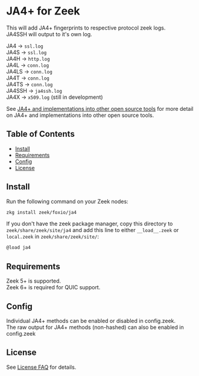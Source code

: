 # JA4+ for Zeek <!-- omit from toc -->

This will add JA4+ fingerprints to respective protocol zeek logs.  
JA4SSH will output to it's own log.  

JA4 &rarr; `ssl.log`  
JA4S &rarr; `ssl.log`  
JA4H &rarr; `http.log`  
JA4L &rarr; `conn.log`  
JA4LS &rarr; `conn.log`  
JA4T &rarr; `conn.log`  
JA4TS &rarr; `conn.log`  
JA4SSH &rarr; `ja4ssh.log`  
JA4X &rarr; `x509.log` (still in development)  

See [JA4+ and implementations into other open source tools](../../README.md) for more detail on JA4+ and implementations into other open source tools.

## Table of Contents <!-- omit from toc -->

- [Install](#install)
- [Requirements](#requirements)
- [Config](#config)
- [License](#license)

## Install

Run the following command on your Zeek nodes:

```sh
zkg install zeek/foxio/ja4
```

If you don't have the zeek package manager, copy this directory to `zeek/share/zeek/site/ja4` and add this line to either `__load__.zeek` or `local.zeek` in `zeek/share/zeek/site/`:

```txt
@load ja4
```

## Requirements

Zeek 5+ is supported.  
Zeek 6+ is required for QUIC support.  

## Config

Individual JA4+ methods can be enabled or disabled in config.zeek.  
The raw output for JA4+ methods (non-hashed) can also be enabled in config.zeek

## License

See [License FAQ](../../License%20FAQ.md) for details.
